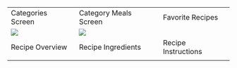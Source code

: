 

<table>
  <tr>
     <td>Categories Screen</td>
     <td>Category Meals Screen</td>
     <td>Favorite Recipes</td>
  </tr>
  <tr>
    <td valign="top"><img src="https://user-images.githubusercontent.com/68613787/126674382-881a68f8-9bcb-490b-adbf-add55ecddef6.jpeg"></td>
    <td valign="top"><img src="https://user-images.githubusercontent.com/68613787/126674900-1824703c-3fd8-4417-bfbd-54f6e755a6a3.jpeg"></td>
    <td valign="top"><img src=""></td>
  </tr>
 
 
 
  <tr>
    <td>Recipe Overview</td>
    <td>Recipe Ingredients</td>
    <td>Recipe Instructions</td>
  </tr>
  
  <tr>
    <td valign="top"><img src=""></td>
    <td valign="top"><img src=""></td>
    <td valign="top"><img src=""></td>
  </tr>
 
 
 </table>
